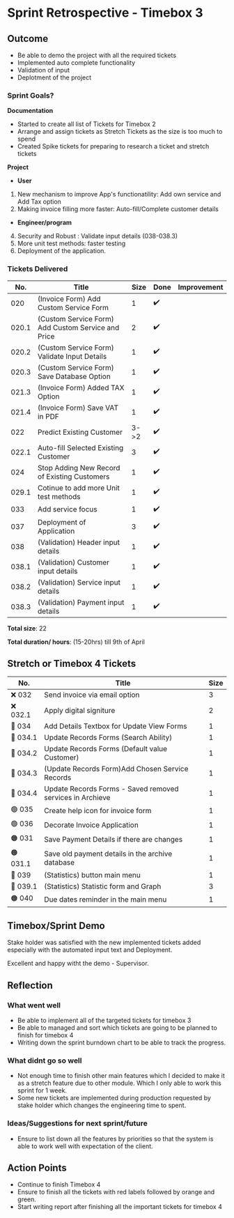 # Sprint Retrospective - Timebox 3

## Outcome

* Be able to demo the project with all the required tickets
* Implemented auto complete functionality 
* Validation of input
* Deplotment of the project

### Sprint Goals?
**Documentation**
* Started to create all list of Tickets for Timebox 2
* Arrange and assign tickets as Stretch Tickets as the size is too much to spend
* Created Spike tickets for preparing to research a ticket and stretch tickets

**Project**
* **User**
1. New mechanism to improve App's functionatility: Add own service and Add Tax option
3. Making invoice filling more faster: Auto-fill/Complete customer details

* **Engineer/program**
4. Security and Robust : Validate input details (038-038.3)
5. More unit test methods: faster testing
6. Deployment of the application.

### Tickets Delivered

| No. | Title      | Size | Done | Improvement|
|-----|-----------|---|--- |---|
| 020  |  (Invoice Form) Add Custom Service Form | 1 |✔️| 
| 020.1 |  (Custom Service Form) Add Custom Service and Price |  2 | ✔️| 
| 020.2  | (Custom Service Form) Validate Input Details | 1 | ✔️
| 020.3  |(Custom Service Form) Save Database Option | 1 | ✔️
| 021.3  | (Invoice Form) Added TAX Option | 1 | ✔️ | 
| 021.4  | (Invoice Form) Save VAT in PDF | 1 | ✔️ | 
| 022  | Predict Existing Customer | 3->2 | ✔️
| 022.1 | Auto-fill Selected Existing Customer | 3 | ✔️ |
| 024 | Stop Adding New Record of Existing Customers | 1 | ✔️|
| 029.1  | Cotinue to add more Unit test methods  | 1 |✔️ |
| 033 |Add service focus | 1| ✔️ |
| 037  | Deployment of Application  | 3 | ✔️ |
| 038 | (Validation) Header input details | 1 | ✔️|
| 038.1 | (Validation) Customer input details | 1 | ✔️|
| 038.2 | (Validation) Service input details | 1 |✔️ |
| 038.3 | (Validation) Payment input details | 1 | ✔️|

**Total size**: 22

**Total duration/ hours**: (15-20hrs) till 9th of April

## Stretch or Timebox 4 Tickets

| No. | Title    | Size|
| --- | -----    | --- |
|❌ 032 |Send invoice via email option |3|
|❌ 032.1 |Apply digital signiture |2|
|🔴 034 | Add Details Textbox for Update View Forms | 1| 
|🔴 034.1 | Update Records Forms (Search Ability) | 1 |
|🔴 034.2 | Update Records Forms (Default value Customer) | 1 |
|🔴 034.3 | (Update Records Form)Add Chosen Service Records | 1 |
|🔴 034.4 | Update Records Forms - Saved removed services in Archieve | 1|
|🟢 035  | Create help icon for invoice form | 1 |
|🟢 036 | Decorate Invoice Application | 1 |
|🟠 031 | Save Payment Details if there are changes | 1 | |
|🟠 031.1 |Save old payment details in the archive database|1|
|🔴 039 | (Statistics) button main menu | 1 |
|🔴 039.1 | (Statistics) Statistic form and Graph | 3 |
|🟠  040 | Due dates reminder in the main menu | 1 | |



## Timebox/Sprint Demo

Stake holder was satisfied with the new implemented tickets added especially with the automated input text and Deployment.

Excellent and happy witht the demo - Supervisor.

## Reflection

### What went well

* Be able to implement all of the targeted tickets for timebox 3
* Be able to managed and sort which tickets are going to be planned to finish for timebox 4
* Writing down the sprint burndown chart to be able to track the progress. 

### What didnt go so well
* Not enough time to finish other main features which I decided to make it as a stretch feature due to other module. Which I only able to work this sprint for 1 week.
* Some new tickets are implemented during production requested by stake holder which changes the engineering time to spent.

### Ideas/Suggestions for next sprint/future

* Ensure to list down all the features by priorities so that the system is able to work well with expectation of the client. 


## Action Points

* Continue to finish Timebox 4
* Ensure to finish all the tickets with red labels followed by orange and green. 
* Start writing report after finishing all the important tickets for timebox 4